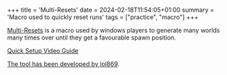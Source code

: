 +++
title = 'Multi-Resets'
date = 2024-02-18T11:54:05+01:00
summary = 'Macro used to quickly reset runs'
tags = ["practice", "macro"]
+++

[Multi-Resets](https://github.com/l0l869/Multi-Resets) is a macro used
by windows players to generate many worlds many times over until they
get a favourable spawn position.

[Quick Setup Video Guide](https://youtu.be/W16rlDLTXfY)

[The tool has been developed by
lol869](https://www.speedrun.com/users/lol869).
